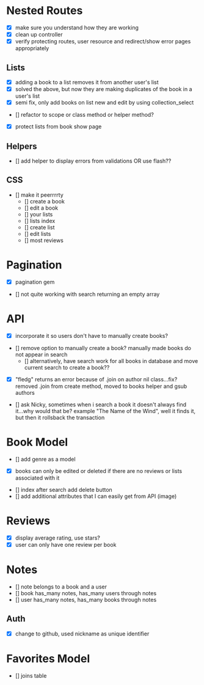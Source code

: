 # Nested Routes
- [x] make sure you understand how they are working
- [x] clean up controller
- [x] verify protecting routes, user resource and redirect/show error pages appropriately

## Lists
- [x] adding a book to a list removes it from another user's list
- [X] solved the above, but now they are making duplicates of the book in a user's list
- [X] semi fix, only add books on list new and edit by using collection_select
- [] refactor to scope or class method or helper method?
- [x] protect lists from book show page

## Helpers
- [] add helper to display errors from validations OR use flash??

## CSS
- [] make it peerrrrty
    - [] create a book
    - [] edit a book
    - [] your lists
    - [] lists index
    - [] create list
    - [] edit lists
    - [] most reviews

# Pagination
- [x] pagination gem
- [] not quite working with search returning an empty array

# API
- [X] incorporate it so users don't have to manually create books?
- [] remove option to manually create a book? manually made books do not appear in search
  - [] alternatively, have search work for all books in database and move current search to create a book??
- [x] "fledg" returns an error because of .join on author nil class...fix? removed .join from create method, moved to books helper and gsub authors
- [] ask Nicky, sometimes when i search a book it doesn't always find it...why would that be? example "The Name of the Wind", well it finds it, but then it rollsback the transaction

# Book Model
- [] add genre as a model
- [x] books can only be edited or deleted if there are no reviews or lists associated with it
- [] index after search add delete button 
- [] add additional attributes that I can easily get from API (image)

# Reviews
- [x] display average rating, use stars?
- [x] user can only have one review per book

# Notes
- [] note belongs to a book and a user
- [] book has_many notes, has_many users through notes
- [] user has_many notes, has_many books through notes

## Auth
- [x] change to github, used nickname as unique identifier

# Favorites Model
- [] joins table

